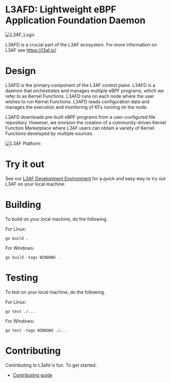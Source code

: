 # L3AFD: Lightweight eBPF Application Foundation Daemon

![L3AF_Logo](https://github.com/l3af-project/l3af-arch/blob/main/images/logos/Color/L3AF_logo.svg)

L3AFD is a crucial part of the L3AF ecosystem. For more information on L3AF see
https://l3af.io/

# Design

L3AFD is the primary component of the L3AF control plane. L3AFD is a daemon
that orchestrates and manages multiple eBPF programs, which we refer to as
Kernel Functions. L3AFD runs on each node where the user wishes to run Kernel
Functions. L3AFD reads configuration data and manages the execution and
monitoring of KFs running on the node.

L3AFD downloads pre-built eBPF programs from a user-configured file repository.
However, we envision the creation of a community-driven Kernel Function
Marketplace where L3AF users can obtain a variety of Kernel Functions developed
by multiple sources.

![L3AF Platform](https://github.com/l3af-project/l3af-arch/blob/main/images/L3AF_platform.png)

# Try it out

See our [L3AF Development Environment](https://github.com/l3af-project/l3af-arch/tree/main/dev_environment)
for a quick and easy way to try out L3AF on your local machine.

# Building

To build on your local machine, do the following.

For Linux:
```
go build .
```

For Windows:
```
go build -tags WINDOWS .
```

# Testing

To test on your local machine, do the following.

For Linux:
```
go test ./...
```

For Windows:
```
go test -tags WINDOWS ./...
```
# Contributing

Contributing to L3afd is fun. To get started:
- [Contributing guide](docs/CONTRIBUTING.md)